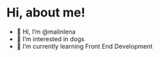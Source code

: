 # Hi, about me!

- 👋 Hi, I’m @malinlena
- 👀 I’m interested in dogs
- 🌱 I’m currently learning Front End Development

<!---
malinlena/malinlena is a ✨ special ✨ repository because its `README.md` (this file) appears on your GitHub profile.
You can click the Preview link to take a look at your changes.
--->
